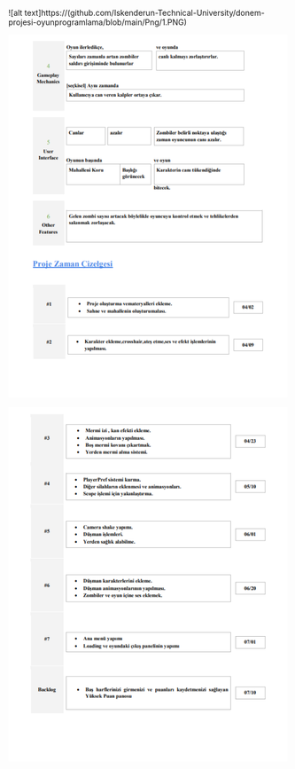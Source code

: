 ![alt text]https://(github.com/Iskenderun-Technical-University/donem-projesi-oyunprogramlama/blob/main/Png/1.PNG)

![alt text](https://github.com/Iskenderun-Technical-University/donem-projesi-oyunprogramlama/blob/main/Png/2.PNG)

![alt text](https://github.com/Iskenderun-Technical-University/donem-projesi-oyunprogramlama/blob/main/Png/3.PNG)
